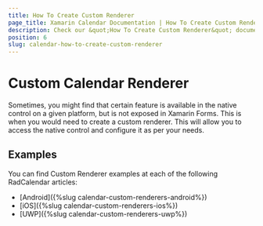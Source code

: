 ```yaml
---
title: How To Create Custom Renderer
page_title: Xamarin Calendar Documentation | How To Create Custom Renderer
description: Check our &quot;How To Create Custom Renderer&quot; documentation article for Telerik Calendar for Xamarin control.
position: 6
slug: calendar-how-to-create-custom-renderer
---
```


# Custom Calendar Renderer #
Sometimes, you might find that certain feature is available in the native control on a given platform, but is not exposed in Xamarin Forms. This is when you would need to create a custom renderer. This will allow you to access the native control and configure it as per your needs.

## Examples ##

You can find Custom Renderer examples at each of the following RadCalendar articles:

- [Android]({%slug calendar-custom-renderers-android%})
- [iOS]({%slug calendar-custom-renderers-ios%})
- [UWP]({%slug calendar-custom-renderers-uwp%})
